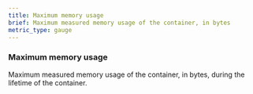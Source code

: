 ```yaml
---
title: Maximum memory usage
brief: Maximum measured memory usage of the container, in bytes
metric_type: gauge
---
```

### Maximum memory usage

Maximum measured memory usage of the container, in bytes, during the
lifetime of the container.
